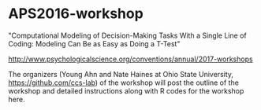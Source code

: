 # APS2016-workshop
"Computational Modeling of Decision-Making Tasks With a Single Line of Coding: Modeling Can Be as Easy as Doing a T-Test"

http://www.psychologicalscience.org/conventions/annual/2017-workshops


The organizers (Young Ahn and Nate Haines at Ohio State University, https://github.com/ccs-lab) of the workshop will post the outline of the workshop and detailed instructions along with R codes for the workshop here. 

